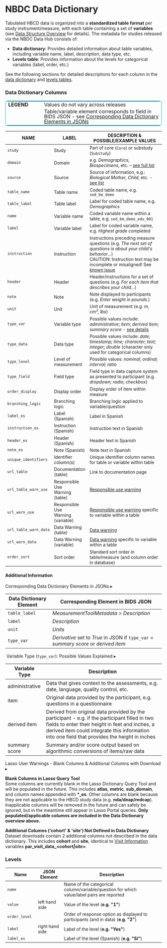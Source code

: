 # NBDC Data Dictionary

Tabulated HBCD data is organized into a **standardized table format** per study instrument/measure, with each table containing a set of **variables** (see [Data Structure Overview](../datacuration/overview.md) for details). The metadata for studies released via the NBDC Data Hub consists of:

 - **Data dictionary**: Provides detailed information about table variables, including variable name, label, description, data type, etc. 
 - **Levels table**: Provides information about the levels for categorical variables (label, order, etc.)

See the following sections for detailed descriptions for each column in the [data dictionary](#data-dictionary-columns) and [levels tables](#levels-definitions).

### Data Dictionary Columns
<!-- LEGEND -->
<table id="legend" class="compact-table-no-vertical-lines" style="border: 2px solid #4fe2ffff; border-radius: 8px; border-collapse: collapse; line-height: 1.0;">
<tbody>
<tr>
<td><b>LEGEND</b></td>
<td style="text-align: center; padding-left: 30px"><i style="font-size: 1.2em;" class="fa-solid fa-lock"></i></td>
<td style="padding-left: 5px">Values do not vary across releases</td></tr>
<tr>
<td></td>
<td style="text-align: center; padding-left: 30px"><i style="font-size: 1.4em;" class="bi bi-filetype-json"></i></td>
<td style="padding-left: 5px">Table/variable element corresponds to field in BIDS JSON - see <a href="#json">Corresponding Data Dictionary Elements in JSONs</a></td></tr>
</tbody>
</table>

<!-- DD -->
<table class="compact-table" style="font-size: 14px;">
<thead>
<tr>
  <th style="width: 20%;">NAME</th>
  <th style="width: 20%;">LABEL</th>
  <th>DESCRIPTION & POSSIBLE/EXAMPLE VALUES</th>
</tr>
</thead>
<tbody>
<!-- CORE METADATA -->
<tr>
  <td><code>study</code></td>
  <td>Study</td>
  <td style="word-wrap: break-word; white-space: normal;">Part of core (<code>Core</code>) or substudy (<code>Substudy</code>)</td>
</tr>
<tr>
  <td><code>domain</code></td>
  <td>Domain</td>
  <td style="word-wrap: break-word; white-space: normal;">e.g. <i>Demographics, Biospecimens</i>, etc. – <a href="#domain-source-values">see full list</a></td>
</tr>
<tr>
  <td><code>source</code></td>
  <td>Source</td>
  <td style="word-wrap: break-word; white-space: normal;">Source of information, e.g.: <i>Biological Mother, Child</i>, etc. - <a href="#domain-source-values">see list</a></td>
</tr>
<!-- TABLE STRUCTURE -->
<tr>
  <td><code>table_name</code><i class="fa-solid fa-lock" title="Does not vary across releases" style="font-size: 1em; margin-left: 6px; color: #727070ff;"></i>
  </td>
  <td>Table name</td>
  <td style="word-wrap: break-word; white-space: normal;">Coded table name, e.g. <code>sed_bm_demo</code></td>
</tr>
<tr>
  <td><code>table_label</code>
  <i class="bi bi-filetype-json" style="font-size: 1.2em; margin-left: 6px;"></i></td>
  <td>Table label</td>
  <td style="word-wrap: break-word; white-space: normal;">Label for coded table name, e.g. <i>Demographics</i></td>
</tr>
<!-- VARIABLE METADATA -->
<tr>
  <td><code>name</code>
  <i class="fa-solid fa-lock" title="Does not vary across releases" style="font-size: 1em; margin-left: 6px; color: #727070ff;"></i></td>
  <td>Variable name</td>
  <td style="word-wrap: break-word; white-space: normal;">Coded variable name within a table, e.g. <code>sed_bm_demo_edu_001</code></td>
</tr>
<tr>
  <td><code>label</code>
  <i class="bi bi-filetype-json" style="font-size: 1.2em; margin-left: 6px;"></i></td>
  <td>Variable label</td>
  <td style="word-wrap: break-word; white-space: normal;">Label for coded variable name, e.g. <i>Highest grade completed</i></td>
</tr>
<tr>
  <td><code>instruction</code>
  <i class="fas fa-exclamation-triangle" style="font-size: 1em; margin-left: 6px; color: orange;"></i></td>
  <td>Instruction</td>
  <td style="word-wrap: break-word; white-space: normal;">Instructions preceding measure questions (e.g. <i>The next set of questions is about your child's behavior...</i>)<br>
  <i class="fas fa-exclamation-triangle" style="font-size: 1em; color: orange;"></i> CAUTION: Instruction text may be incomplete or misaligned! See <a href="../../changelog/knownissues/#instruction-metadata-read-carefully">known issue</a></td>
</tr>
<tr>
  <td><code>header</code></td>
  <td>Header</td>
  <td style="word-wrap: break-word; white-space: normal;">Header/instructions for a set of questions (e.g. <i>For each item that describes your child...</i>)</td>
</tr>
<tr>
  <td><code>note</code></td>
  <td>Note</td>
  <td style="word-wrap: break-word; white-space: normal;">Note displayed to participants (e.g. <i>Enter weight in pounds.</i>)</td>
</tr>
<tr>
  <td><code>unit</code>
  <i class="bi bi-filetype-json" style="font-size: 1.2em; margin-left: 6px;"></i></td>
  <td>Unit</td>
  <td style="word-wrap: break-word; white-space: normal;">Unit of measurement (e.g. <i>m, cm², lbs</i>)</td>
</tr>
<!-- VARIABLE TYPES -->
<tr>
  <td><code>type_var</code>
  <i class="bi bi-filetype-json" style="font-size: 1.2em; margin-left: 6px;"></i></td>
  <td>Variable type</td>
  <td style="word-wrap: break-word; white-space: normal;">Possible values include: <i>administrative</i>; <i>item</i>; <i>derived item</i>; <i>summary score</i> - <a href="">see details</a></td>
</tr>
<tr>
  <td><code>type_data</code>
  <i class="fa-solid fa-lock" style="font-size: 1em; margin-left: 6px; color: #727070ff;"></i></td>
  <td>Data type</td>
  <td style="word-wrap: break-word; white-space: normal;">Possible values include: <i>date; timestamp; time; character; text; integer; double</i> (character only used for categorical columns)</td>
</tr>
<tr>
  <td><code>type_level</code></td>
  <td style="word-wrap: break-word; white-space: normal;">Level of measurement</td>
  <td style="word-wrap: break-word; white-space: normal;">Possible values: <i>nominal; ordinal; interval; ratio</i></td>
</tr>
<tr>
  <td><code>type_field</code></td>
  <td>Field type</td>
  <td style="word-wrap: break-word; white-space: normal;">Field type in data capture system as presented to participant (e.g. <i>dropdown; radio; checkbox</i>)</td>
</tr>
<!-- DISPLAY PROPERTIES -->
<tr>
  <td><code>order_display</code></td>
  <td>Display order</td>
  <td style="word-wrap: break-word; white-space: normal;">Display order of item within measure</td>
</tr>
<tr>
  <td><code>branching_logic</code></td>
  <td>Branching logic</td>
  <td style="word-wrap: break-word; white-space: normal;">Branching logic applied to variable/question</td>
</tr>
<tr>
  <td><code>label_es</code></td>
  <td>Label (Spanish)</td>
  <td>Label in Spanish</td>
</tr>
<tr>
  <td><code>instruction_es</code></td>
  <td>Instruction (Spanish)</td>
  <td style="word-wrap: break-word; white-space: normal;">Instruction text in Spanish</td>
</tr>
<tr>
  <td><code>header_es</code></td>
  <td>Header (Spanish)</td>
  <td>Header text in Spanish</td>
</tr>
<tr>
  <td><code>note_es</code></td>
  <td>Note (Spanish)</td>
  <td>Note text in Spanish</td>
</tr>
<!-- IDENTIFIERS & LINKS -->
<tr>
  <td><code>unique_identifiers</code>
  <i class="fa-solid fa-lock" style="font-size: 1em; margin-left: 6px; color: #727070ff;"></i></td>
  <td>Identifier column(s)</td>
  <td style="word-wrap: break-word; white-space: normal;">Unique identifier column names for table or variable within table</td>
</tr>
<tr>
  <td><code>url_table</code></td>
  <td>Documentation (table)</td>
  <td style="word-wrap: break-word; white-space: normal;">Link to documentation page</td>
</tr>
<tr>
  <td><code>url_table_warn_use</code></td>
  <td>Responsible Use<br>Warning (table)</td>
  <td style="word-wrap: break-word; white-space: normal;"><a href="../resp_data_use/#warnings" target="_blank">Responsible use warning</a></td>
</tr>
<tr>
  <td><code>url_warn_use</code></td>
  <td>Responsible Use<br>Warning (variable)</td>
  <td style="word-wrap: break-word; white-space: normal;"><a href="../resp_data_use/#warnings" target="_blank">Responsible use warning</a> specific to variable within a table</td>
</tr>
<tr>
  <td><code>url_table_warn_data</code></td>
  <td>Data Warning (table)</td>
  <td style="word-wrap: break-word; white-space: normal;"><a href="../resp_data_use/#warnings" target="_blank">Data warning</a></td>
</tr>
<tr>
  <td><code>url_warn_data</code></td>
  <td>Data Warning (variable)</td>
  <td style="word-wrap: break-word; white-space: normal;"><a href="../resp_data_use/#warnings" target="_blank">Data warning</a> specific to variable within a table</td>
</tr>
<tr>
  <td><code>order_sort</code></td>
  <td>Sort order</td>
  <td style="word-wrap: break-word; white-space: normal;">Standard sort order in table/measure (and column order in database)</td>
</tr>
</tbody>
</table>

#### Additional Information

<!-- JSON -->
<div id="json" class="table-banner" onclick="toggleCollapse(this)">
  <span class="emoji"><i style="font-size: 1.1em;" class="bi bi-filetype-json"></i></span>
  <span class="text-with-link">
  <span class="text">Corresponding Data Dictionary Elements in JSONs</span>
  <a class="anchor-link" href="#json" title="Copy link">
  <i class="fa-solid fa-link"></i>
  </a>
  </span>
  <span class="arrow">▸</span>
</div>
<div class="table-collapsible-content">
<table class="table-no-vertical-lines">
<thead>
  <tr><th>Data Dictionary Element</th><th>Corresponding Element in BIDS JSON</th>
  </tr>
</thead>
<tbody>
<tr><td><code>table_label</code></td><td><i>MeasurementToolMetadata > Description</i></td></tr>
<tr><td><code>label</code></td><td><i>Description</i></td></tr>
<tr><td><code>unit</code></td><td><i>Units</i></td></tr>
<tr><td><code>type_var</code></td><td><i>Derivative</i> set to <i>True</i> in JSON if <code>type_var</code> = <i>summary score</i> or <i>derived item</i></td></tr>
</tbody>
</table>
</div>

<!-- Type variable values -->
<div id="type_var" class="table-banner" onclick="toggleCollapse(this)">
  <span class="emoji"><i style="margin-right: 4px;" class="fa fa-book"></i></span>
  <span class="text-with-link">
  <span class="text">Variable Type (<code>type_var</code>): Possible Values Explained</span>
  <a class="anchor-link" href="#type_var" title="Copy link">
  <i class="fa-solid fa-link"></i>
  </a>
  </span>
  <span class="arrow">▸</span>
</div>
<div class="table-collapsible-content">
<table class="table-no-vertical-lines">
<thead>
<tr>
<th>Variable Type</th>
<th>Description</th>
</tr>
</thead>
<tbody>
<tr>
<td>administrative</td>
<td style="word-wrap: break-word; white-space: normal;">Data that gives context to the assessments, e.g. date, language, quality control, etc.</td>
</tr>
<tr>
<td>item</td><td style="word-wrap: break-word; white-space: normal;">Original data provided by the participant, e.g. questions in a questionnaire</td>
</tr>
<tr><td>derived item</td><td style="word-wrap: break-word; white-space: normal;">Derived from original data provided by the participant - e.g. if the participant filled in two fields to enter their height in feet and inches, a derived item could integrate this information into one field that provides the height in inches</td></tr>
<tr><td>summary score</td><td style="word-wrap: break-word; white-space: normal;">Summary and/or score output based on algorithmic conversions of items/raw data</td>
</tr>
</tbody>
</table>
</div>

<!-- Lasso User warnings -->
<div id="add-columns" class="warning-banner" onclick="toggleCollapse(this)">
  <span class="emoji"><i class="fas fa-exclamation-triangle"></i></span>
  <span class="text-with-link">
  <span class="text">Lasso User Warnings - Blank Columns & Additional Columns with Download</span>
  <a class="anchor-link" href="#add-columns" title="Copy link">
  <i class="fa-solid fa-link"></i>
  </a>
  </span>
  <span class="arrow">▸</span>
</div>
<div class="warning-collapsible-content">
<p><b>Blank Columns in Lasso Query Tool</b><br>
Some columns are currently blank in the Lasso Dictionary Query Tool and will be populated in the future. This includes <b>atlas</b>, <b>metric</b>, <b>sub_domain</b>, and column names appended with <b>*_es</b>. Other columns are blank because they are not applicable to the HBCD study data (e.g. <b>nda/deap/redcap</b>). Inapplicable columns will be removed in the future and can safely be ignored, but in the meantime still appear in Lasso Portal queries. <b>Only populated/applicable columns are included in the Data Dictionary overview above.</b></p>
<p><b>Additional Columns ('cohort' & 'site') Not Defined in Data Dictionary</b><br>
Dataset downloads contain 2 additional columns not described in the data dictionary. This includes <b>cohort</b> and <b>site</b>, identical to <a href="../../instruments/demo/visitinfo">Visit Information</a> variables <b>par_visit_data_&lt;<i>cohort|site</i>&gt;</b>.</p>
</div>

### Levels 

<table class="compact-table" style="font-size: 14px;">
<thead>
  <tr>
    <th>Name</th>
    <th>JSON Element</th>
    <th>Description</th>
  </tr>
</thead>
<tbody>
  <tr>
    <td><code>name</code>
    <i class="fa-solid fa-lock" title="Does not vary across releases" style="font-size: 1em; margin-left: 6px; color: #727070ff;"></i></td>
    <td>&nbsp;</td>
    <td>Name of the categorical column/variable/question for which value/label pairs are reported</td>
  </tr>
  <tr>
    <td><code>value</code>
    <i class="fa-solid fa-lock" title="Does not vary across releases" style="font-size: 1em; margin-left: 6px; color: #727070ff;"></i></td>
    <td>left hand side</td>
    <td>Value of the level (<b>e.g. "1"</b>)</td>
  </tr>
  <tr>
    <td><code>order_level</code>
    <i class="fa-solid fa-lock" title="Does not vary across releases" style="font-size: 1em; margin-left: 6px; color: #727070ff;"></i></td>
    <td></td>
    <td>Order of response option as displayed to participants (and in data) (<b>e.g. "2"</b>)</td>
  </tr>
  <tr>
    <td><code>label</code></td>
    <td>right hand side</td>
    <td>Label of the level (<b>e.g. "Yes"</b>)</td>
  </tr>
  <tr>
    <td><code>label_es</code></td>
    <td></td>
    <td>Label of the level (Spanish) (<b>e.g. "Si"</b>)</td>
  </tr>
</table>

<br>



